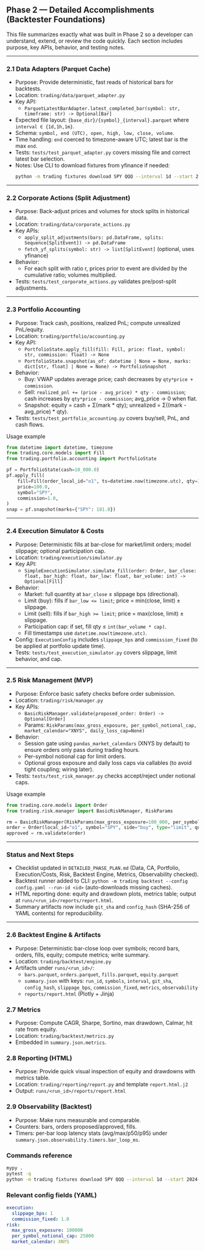## Phase 2 — Detailed Accomplishments (Backtester Foundations)

This file summarizes exactly what was built in Phase 2 so a developer can understand, extend, or review the code quickly. Each section includes purpose, key APIs, behavior, and testing notes.

---

### 2.1 Data Adapters (Parquet Cache)
- Purpose: Provide deterministic, fast reads of historical bars for backtests.
- Location: `trading/data/parquet_adapter.py`
- Key API:
  - `ParquetLatestBarAdapter.latest_completed_bar(symbol: str, timeframe: str) -> Optional[Bar]`
- Expected file layout: `{base_dir}/{symbol}_{interval}.parquet` where `interval ∈ {1d,1h,1m}`.
- Schema: `symbol, end (UTC), open, high, low, close, volume`.
- Time handling: `end` coerced to timezone-aware UTC; latest bar is the max `end`.
- Tests: `tests/test_parquet_adapter.py` covers missing file and correct latest bar selection.
- Notes: Use CLI to download fixtures from yfinance if needed:
  ```bash
  python -m trading fixtures download SPY QQQ --interval 1d --start 2024-01-01 --out-dir data/cache/yf
  ```

---

### 2.2 Corporate Actions (Split Adjustment)
- Purpose: Back-adjust prices and volumes for stock splits in historical data.
- Location: `trading/data/corporate_actions.py`
- Key APIs:
  - `apply_split_adjustments(bars: pd.DataFrame, splits: Sequence[SplitEvent]) -> pd.DataFrame`
  - `fetch_yf_splits(symbol: str) -> list[SplitEvent]` (optional, uses yfinance)
- Behavior:
  - For each split with ratio r, prices prior to event are divided by the cumulative ratio; volumes multiplied.
- Tests: `tests/test_corporate_actions.py` validates pre/post-split adjustments.

---

### 2.3 Portfolio Accounting
- Purpose: Track cash, positions, realized PnL; compute unrealized PnL/equity.
- Location: `trading/portfolio/accounting.py`
- Key API:
  - `PortfolioState.apply_fill(fill: Fill, price: float, symbol: str, commission: float) -> None`
  - `PortfolioState.snapshot(as_of: datetime | None = None, marks: dict[str, float] | None = None) -> PortfolioSnapshot`
- Behavior:
  - Buy: VWAP updates average price; cash decreases by `qty*price + commission`.
  - Sell: `realized_pnl += (price - avg_price) * qty - commission`; cash increases by `qty*price - commission`; avg_price -> 0 when flat.
  - Snapshot: equity = cash + Σ(mark * qty); unrealized = Σ((mark - avg_price) * qty).
- Tests: `tests/test_portfolio_accounting.py` covers buy/sell, PnL, and cash flows.

Usage example
```python
from datetime import datetime, timezone
from trading.core.models import Fill
from trading.portfolio.accounting import PortfolioState

pf = PortfolioState(cash=10_000.0)
pf.apply_fill(
    fill=Fill(order_local_id="o1", ts=datetime.now(timezone.utc), qty=10, price=100.0, commission=1.0),
    price=100.0,
    symbol="SPY",
    commission=1.0,
)
snap = pf.snapshot(marks={"SPY": 101.0})
```

---

### 2.4 Execution Simulator & Costs
- Purpose: Deterministic fills at bar-close for market/limit orders; model slippage; optional participation cap.
- Location: `trading/execution/simulator.py`
- Key API:
  - `SimpleExecutionSimulator.simulate_fill(order: Order, bar_close: float, bar_high: float, bar_low: float, bar_volume: int) -> Optional[Fill]`
- Behavior:
  - Market: full quantity at `bar_close` ± slippage bps (directional).
  - Limit (buy): fills if `bar_low <= limit`; price = min(close, limit) ± slippage.
  - Limit (sell): fills if `bar_high >= limit`; price = max(close, limit) ± slippage.
  - Participation cap: if set, fill qty ≤ `int(bar_volume * cap)`.
  - Fill timestamps use `datetime.now(timezone.utc)`.
- Config: `ExecutionConfig` includes `slippage_bps` and `commission_fixed` (to be applied at portfolio update time).
- Tests: `tests/test_execution_simulator.py` covers slippage, limit behavior, and cap.

---

### 2.5 Risk Management (MVP)
- Purpose: Enforce basic safety checks before order submission.
- Location: `trading/risk/manager.py`
- Key APIs:
  - `BasicRiskManager.validate(proposed_order: Order) -> Optional[Order]`
  - Params: `RiskParams(max_gross_exposure, per_symbol_notional_cap, market_calendar="XNYS", daily_loss_cap=None)`
- Behavior:
  - Session gate using `pandas_market_calendars` (XNYS by default) to ensure orders only pass during trading hours.
  - Per-symbol notional cap for limit orders.
  - Optional gross exposure and daily loss caps via callables (to avoid tight coupling; wiring later).
- Tests: `tests/test_risk_manager.py` checks accept/reject under notional caps.

Usage example
```python
from trading.core.models import Order
from trading.risk.manager import BasicRiskManager, RiskParams

rm = BasicRiskManager(RiskParams(max_gross_exposure=100_000, per_symbol_notional_cap=5_000))
order = Order(local_id="o1", symbol="SPY", side="buy", type="limit", quantity=50, limit_price=120.0)
approved = rm.validate(order)
```

---

### Status and Next Steps
- Checklist updated in `DETAILED_PHASE_PLAN.md` (Data, CA, Portfolio, Execution/Costs, Risk, Backtest Engine, Metrics, Observability checked).
- Backtest runner added to CLI: `python -m trading backtest --config config.yaml --run-id <id>` (auto-downloads missing caches).
- HTML reporting done: equity and drawdown plots, metrics table; output at `runs/<run_id>/reports/report.html`.
- Summary artifacts now include `git_sha` and `config_hash` (SHA-256 of YAML contents) for reproducibility.

---

### 2.6 Backtest Engine & Artifacts
- Purpose: Deterministic bar-close loop over symbols; record bars, orders, fills, equity; compute metrics; write summary.
- Location: `trading/backtest/engine.py`
- Artifacts under `runs/<run_id>/`:
  - `bars.parquet`, `orders.parquet`, `fills.parquet`, `equity.parquet`
  - `summary.json` with keys: `run_id`, `symbols`, `interval`, `git_sha`, `config_hash`, `slippage_bps`, `commission_fixed`, `metrics`, `observability`
  - `reports/report.html` (Plotly + Jinja)

### 2.7 Metrics
- Purpose: Compute CAGR, Sharpe, Sortino, max drawdown, Calmar, hit rate from equity.
- Location: `trading/backtest/metrics.py`
- Embedded in `summary.json.metrics`.

### 2.8 Reporting (HTML)
- Purpose: Provide quick visual inspection of equity and drawdowns with metrics table.
- Location: `trading/reporting/report.py` and template `report.html.j2`
- Output: `runs/<run_id>/reports/report.html`

### 2.9 Observability (Backtest)
- Purpose: Make runs measurable and comparable.
- Counters: bars, orders proposed/approved, fills.
- Timers: per-bar loop latency stats (avg/max/p50/p95) under `summary.json.observability.timers.bar_loop_ms`.

### Commands reference
```bash
mypy .
pytest -q
python -m trading fixtures download SPY QQQ --interval 1d --start 2024-01-01
```

### Relevant config fields (YAML)
```yaml
execution:
  slippage_bps: 1
  commission_fixed: 1.0
risk:
  max_gross_exposure: 100000
  per_symbol_notional_cap: 25000
  market_calendar: XNYS
```
